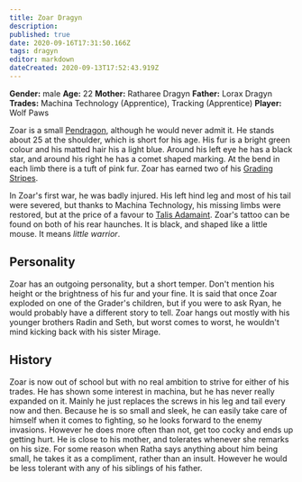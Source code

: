 ```yaml
---
title: Zoar Dragyn
description: 
published: true
date: 2020-09-16T17:31:50.166Z
tags: dragyn
editor: markdown
dateCreated: 2020-09-13T17:52:43.919Z
---
```


**Gender:** male
**Age:** 22
**Mother:** Ratharee Dragyn
**Father:** Lorax Dragyn
**Trades:** Machina Technology (Apprentice), Tracking (Apprentice)
**Player:** Wolf Paws

Zoar is a small [Pendragon](/species/pendragon), although he would never admit it. He stands about 25 at the shoulder, which is short for his age. His fur is a bright green colour and his matted hair his a light blue. Around his left eye he has a black star, and around his right he has a comet shaped marking. At the bend in each limb there is a tuft of pink fur. Zoar has earned two of his [Grading Stripes](/traditions/grading-system).

In Zoar's first war, he was badly injured. His left hind leg and most of his tail were severed, but thanks to Machina Technology, his missing limbs were restored, but at the price of a favour to [Talis Adamaint](/characters/talis-adamaint). Zoar's tattoo can be found on both of his rear haunches. It is black, and shaped like a little mouse. It means *little warrior*.

## Personality

Zoar has an outgoing personality, but a short temper. Don't mention his height or the brightness of his fur and your fine. It is said that once Zoar exploded on one of the Grader's children, but if you were to ask Ryan, he would probably have a different story to tell. Zoar hangs out mostly with his younger brothers Radin and Seth, but worst comes to worst, he wouldn't mind kicking back with his sister Mirage.

## History

Zoar is now out of school but with no real ambition to strive for either of his trades. He has shown some interest in machina, but he has never really expanded on it. Mainly he just replaces the screws in his leg and tail every now and then. Because he is so small and sleek, he can easily take care of himself when it comes to fighting, so he looks forward to the enemy invasions. However he does more often than not, get too cocky and ends up getting hurt. He is close to his mother, and tolerates whenever she remarks on his size. For some reason when Ratha says anything about him being small, he takes it as a compliment, rather than an insult. However he would be less tolerant with any of his siblings of his father.